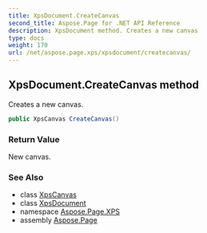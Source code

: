 ```yaml
---
title: XpsDocument.CreateCanvas
second_title: Aspose.Page for .NET API Reference
description: XpsDocument method. Creates a new canvas
type: docs
weight: 170
url: /net/aspose.page.xps/xpsdocument/createcanvas/
---
```

## XpsDocument.CreateCanvas method

Creates a new canvas.

```csharp
public XpsCanvas CreateCanvas()
```

### Return Value

New canvas.

### See Also

* class [XpsCanvas](../../../aspose.page.xps.xpsmodel/xpscanvas/)
* class [XpsDocument](../)
* namespace [Aspose.Page.XPS](../../xpsdocument/)
* assembly [Aspose.Page](../../../)


